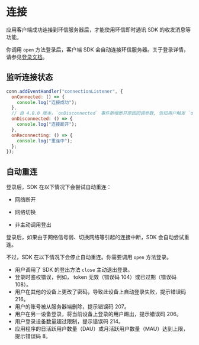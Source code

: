 # 连接

应用客户端成功连接到环信服务器后，才能使用环信即时通讯 SDK 的收发消息等功能。

你调用 `open` 方法登录后，客户端 SDK 会自动连接环信服务器。关于登录详情，请参见[登录文档](login.html)。

## 监听连接状态

```JavaScript
conn.addEventHandler("connectionListener", {
  onConnected: () => {
    console.log("连接成功");
  },
  // 自 4.8.0 版本，`onDisconnected` 事件新增断开原因回调参数, 告知用户触发 `onDisconnected` 的原因。
  onDisconnected: () => {
    console.log("连接断开");
  },
  onReconnecting: () => {
    console.log("重连中");
  };
});
```

## 自动重连

登录后，SDK 在以下情况下会尝试自动重连：

- 网络断开

- 网络切换

- 非主动调用登出

登录后，如果由于网络信号弱、切换网络等引起的连接中断，SDK 会自动尝试重连。

不过，SDK 在以下情况下会停止自动重连。你需要调用 `open` 方法登录。

- 用户调用了 SDK 的登出方法 `close` 主动退出登录。
- 登录时鉴权错误，例如， token 无效（错误码 104）或已过期（错误码 108）。
- 用户在其他的设备上更改了密码，导致此设备上自动登录失败，提示错误码 216。
- 用户的账号被从服务器端删除，提示错误码 207。
- 用户在另一设备登录，将当前设备上登录的用户踢出，提示错误码 206。 
- 用户登录设备数量超过限制，提示错误码 214。
- 应用程序的日活跃用户数量（DAU）或月活跃用户数量（MAU）达到上限，提示错误码 8。
```
